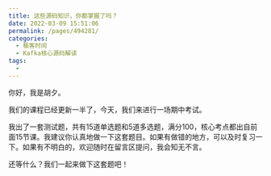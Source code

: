 ```yaml
---
title: 这些源码知识，你都掌握了吗？
date: 2022-03-09 15:51:06
permalink: /pages/494281/
categories:
  - 极客时间
  - Kafka核心源码解读
tags:
  - 
---
```

<p>你好，我是胡夕。</p><p>我们的课程已经更新一半了，今天，我们来进行一场期中考试。</p><p>我出了一套测试题，共有15道单选题和5道多选题，满分100，核心考点都出自前面15节课。我建议你认真地做一下这套题目。如果有做错的地方，可以及时复习一下。如果有不明白的，欢迎随时在留言区提问，我会知无不言。</p><p>还等什么？我们一起来做下这套题吧！</p><p><a href="http://time.geekbang.org/quiz/intro?act_id=165&exam_id=378"><img src="https://static001.geekbang.org/resource/image/28/a4/28d1be62669b4f3cc01c36466bf811a4.png?wh=1142*201" alt=""></a></p><!-- [[[read_end]]] -->
